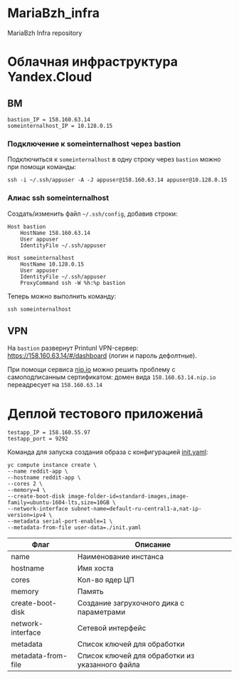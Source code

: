 # MariaBzh_infra
MariaBzh Infra repository

# Облачная инфраструктура Yandex.Cloud

## ВМ

``` text
bastion_IP = 158.160.63.14
someinternalhost_IP = 10.128.0.15
```

### Подключение к someinternalhost через bastion

Подключиться к `someinternalhost` в одну строку через `bastion` можно при помощи команды:
``` text
ssh -i ~/.ssh/appuser -A -J appuser@158.160.63.14 appuser@10.128.0.15
```

### Алиас ssh someinternalhost

Создать/изменить файл `~/.ssh/config`, добавив строки:
```text
Host bastion
	HostName 158.160.63.14
	User appuser
	IdentityFile ~/.ssh/appuser

Host someinternalhost
	HostName 10.128.0.15
	User appuser
	IdentityFile ~/.ssh/appuser
	ProxyCommand ssh -W %h:%p bastion
```

Теперь можно выполнить команду:
``` text
ssh someinternalhost
```

## VPN

На `bastion` развернут Printunl VPN-сервер: https://158.160.63.14/#/dashboard
(логин и пароль дефолтные).

При помощи сервиса [nip.io](https://nip.io/) можно решить проблему с самоподписанным сертификатом:
домен вида `158.160.63.14.nip.io` переадресует на `158.160.63.14`

# Деплой тестового приложениā

```text
testapp_IP = 158.160.55.97
testapp_port = 9292
```

Команда для запуска создания образа с конфигурацией [init.yaml](./init.yaml):
  ```text
  yc compute instance create \
  --name reddit-app \
  --hostname reddit-app \
  --cores 2 \
  --memory=4 \
  --create-boot-disk image-folder-id=standard-images,image-family=ubuntu-1604-lts,size=10GB \
  --network-interface subnet-name=default-ru-central1-a,nat-ip-version=ipv4 \
  --metadata serial-port-enable=1 \
  --metadata-from-file user-data=./init.yaml
  ```
| Флаг                | Описание                                        |
|---------------------|-------------------------------------------------|
| name                | Наименование инстанса                           |
| hostname            | Имя хоста                                       |
| cores               | Кол-во ядер ЦП                                  |
| memory              | Память                                          |
| create-boot-disk    | Создание загрухочного дика с параметрами        |
| network-interface   | Сетевой интерфейс                               |
| metadata            | Список ключей для обработки                     |
| metadata-from-file  | Список ключей для обработки из указанного файла |
